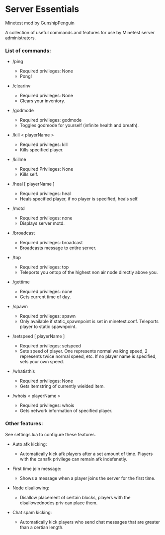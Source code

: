 # Server Essentials

Minetest mod by GunshipPenguin

A collection of useful commands and features for use by Minetest server administrators.

### List of commands:

+ /ping
  + Required privileges: None
  + Pong!

+ /clearinv
  + Required privileges: None
  + Clears your inventory.

+ /godmode
  + Required privileges: godmode
  + Toggles godmode for yourself (infinite health and breath).

+ /kill \< playerName \>
  + Required privileges: kill
  + Kills specified player.

+ /killme
  + Required Privileges: None
  + Kills self.

+ /heal \[ playerName \]
  + Required privileges: heal
  + Heals specified player, if no player is specified, heals self.

+ /motd
  + Required privileges: none
  + Displays server motd.
	
+ /broadcast
  + Required privileges: broadcast
  + Broadcasts message to entire server.

+ /top
  + Required privileges: top
  + Teleports you ontop of the highest non air node directly above you.

+ /gettime
  + Required privileges: none
  + Gets current time of day.

+ /spawn
  + Required privileges: spawn
  + Only available if static_spawnpoint is set in minetest.conf. Teleports
player to static spawnpoint.

+ /setspeed <speed> \[ playerName \]
  + Required privileges: setspeed
  + Sets speed of player. One represents normal walking speed, 2 represents
twice normal speed, etc. If no player name is specified, sets your own speed.

+ /whatisthis
  + Required privileges: None
  + Gets itemstring of currently wielded item.

+ /whois \< playerName \>
  + Required privileges: whois
  + Gets network information of specified player.

### Other features:

See settings.lua to configure these features.

+ Auto afk kicking:
  + Automatically kick afk players after a set amount of time. Players
with the canafk privilege can remain afk indefenetly.

+ First time join message:
  + Shows a message when a player joins the server for the first time.
	
+ Node disallowing:
  + Disallow placement of certain blocks, players with the disallowednodes priv can place them.

+ Chat spam kicking:
  + Automatically kick players who send chat messages that are greater than a certian length.
